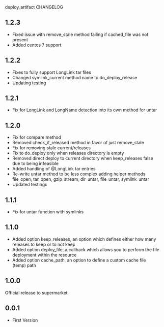 deploy_artifact CHANGELOG

1.2.3
-----
- Fixed issue with remove_stale method failing if cached_file was not present
- Added centos 7 support

1.2.2
-----
- Fixes to fully support LongLink tar files
- Changed symlink_current method name to do_deploy_release
- Updating testing

1.2.1
-----
- Fix for LongLink and LongName detection into its own method for untar

1.2.0
-----
- Fix for compare method
- Removed check_if_released method in favor of just remove_stale
- Fix for removing stale current/releases
- Fix to do_deploy only when releases directory is empty
- Removed direct deploy to current directory when keep_releases false due to being infeasible
- Added handling of @LongLink tar entries
- Re-write untar method to be less complex adding helper methods file_open, tar_open, gzip_stream, dir_untar, file_untar, symlink_untar
- Updated testingu

1.1.1
-----
- Fix for untar function with symlinks

1.1.0
-----
- Added option keep_releases, an option which defines either how many releases to keep or to not keep
- Added option deploy_file, a callback which allows you to perform the file deployment within the resource
- Added option cache_path, an option to define a custom cache file (temp) path

1.0.0
----
Official release to supermarket

0.0.1
----
- First Version
